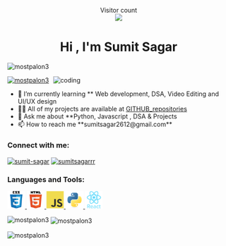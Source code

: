 <p align="center">
  Visitor count<br />
  <img src="https://profile-counter.glitch.me/mostpalon3/count.svg" />
</p>
<h1 align="center">Hi , I'm Sumit Sagar</h1>
<p align="left">
  <img
    src="https://komarev.com/ghpvc/?username=mostpalon3&label=Profile%20views&color=0e75b6&style=flat"
    alt="mostpalon3"
  />
</p>
<img align="right" alt="coding" width ="400" src="https://user-images.githubusercontent.com/46869388/89207039-b899e600-d5d7-11ea-90d0-c894383d35b4.gif">
<p align="left">
  <a href="www.linkedin.com/in/sumit-sagar-8a8b39286" target="blank"
    ><img
      src="https://img.shields.io/twitter/follow/sumitsagar?logo=twitter&style=for-the-badge"
      alt="mostpalon3"
  /></a>
</p>
<ul>
  <li>🌱 I’m currently learning ** Web development, DSA, Video Editing and UI/UX design</li>
  <li>👨‍💻 All of my projects are available at <a href = "https://github.com/mostpalon3?tab=repositories">
    GITHUB_repositories
  </a>
    </li>
  <li>💬 Ask me about **Python,
    Javascript , DSA & Projects</li>
  <li>📫 How to reach me **sumitsagar2612@gmail.com**</li>
</ul>
<h3 align="left">Connect with me:</h3>
<p align="left">
  <a href="www.linkedin.com/in/sumit-sagar-8a8b39286" target="blank"
    ><img
      align="center"
      src="https://raw.githubusercontent.com/rahuldkjain/github-profile-readme-generator/master/src/images/icons/Social/linked-in-alt.svg" alt="sumit-sagar" height="30" width="40" /></a>
  <a href="https://www.instagram.com/sumitsagarrr/" target="_blank"
    ><img
      align="center"
      src="https://raw.githubusercontent.com/rahuldkjain/github-profile-readme-generator/master/src/images/icons/Social/instagram.svg"
      alt="sumitsagarrr"
      height="30"
      width="40"
  /></a>
</p>
<h3 align="left">Languages and Tools:</h3>
<p align="left"> <a href="https://www.w3schools.com/css/" target="_blank" rel="noreferrer"> <img src="https://raw.githubusercontent.com/devicons/devicon/master/icons/css3/css3-original-wordmark.svg" alt="css3" width="40" height="40"/> </a> <a href="https://www.w3.org/html/" target="_blank" rel="noreferrer"> <img src="https://raw.githubusercontent.com/devicons/devicon/master/icons/html5/html5-original-wordmark.svg" alt="html5" width="40" height="40"/> </a><a href="https://developer.mozilla.org/en-US/docs/Web/JavaScript" target="_blank" rel="noreferrer"> <img src="https://raw.githubusercontent.com/devicons/devicon/master/icons/javascript/javascript-original.svg" alt="javascript" width="40" height="40"/> </a><a href="https://www.python.org" target="_blank" rel="noreferrer"> <img src="https://raw.githubusercontent.com/devicons/devicon/master/icons/python/python-original.svg" alt="python" width="40" height="40"/> </a> <a href="https://reactjs.org/" target="_blank" rel="noreferrer"> <img src="https://raw.githubusercontent.com/devicons/devicon/master/icons/react/react-original-wordmark.svg" alt="react" width="40" height="40"/> </a> </p>
<p><img align="left" src="https://github-readme-stats.vercel.app/api/top-langs/?username=mostpalon3" alt="mostpalon3" /></p>
<p>&nbsp;<img align="center" src="[https://github-readme-stats.vercel.app/api?username=mostpalon3&show_icons=true&locale=en](https://github-readme-stats.vercel.app/api/top-langs?username=mostpalon3&show_icons=true&locale=en&layout=compact)" alt="mostpalon3" /></p>

<p>
  <img
    align="center"
    src="https://github-readme-streak-stats.herokuapp.com/?user=mostpalon3&"
    alt="mostpalon3"
  />
</p>

<!---
    mostpalon3/mostpalon3 is a ✨ special ✨ repository because its `README.md` (this file) appears on your GitHub profile.
    You can click the Preview link to take a look at your changes.
    --->
